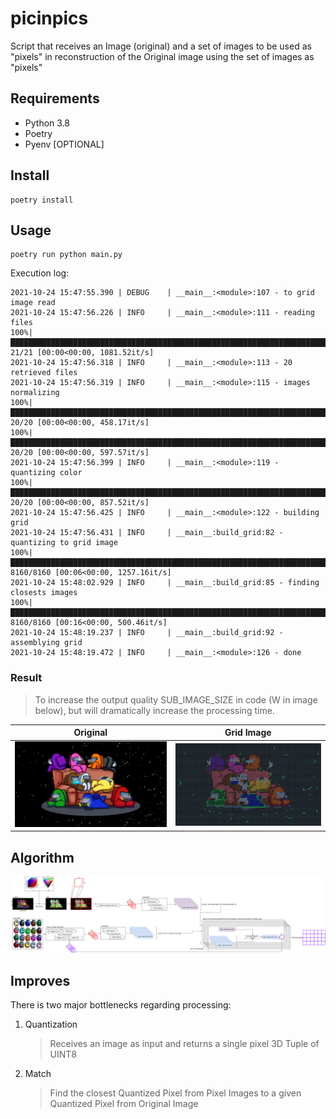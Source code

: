 # picinpics
Script that receives an Image (original) and a set of images to be used as "pixels" in reconstruction of the Original image using the set of images as "pixels"

## Requirements

* Python 3.8
* Poetry
* Pyenv [OPTIONAL]

## Install

```shell
poetry install
```

## Usage

```shell
poetry run python main.py
```

Execution log:

```shell
2021-10-24 15:47:55.390 | DEBUG    | __main__:<module>:107 - to grid image read
2021-10-24 15:47:56.226 | INFO     | __main__:<module>:111 - reading files
100%|████████████████████████████████████████████████████████████████████████████████████████████████████████████████████████████████████████████████████████████████████████████████| 21/21 [00:00<00:00, 1081.52it/s]
2021-10-24 15:47:56.318 | INFO     | __main__:<module>:113 - 20 retrieved files
2021-10-24 15:47:56.319 | INFO     | __main__:<module>:115 - images normalizing
100%|█████████████████████████████████████████████████████████████████████████████████████████████████████████████████████████████████████████████████████████████████████████████████| 20/20 [00:00<00:00, 458.17it/s]
100%|█████████████████████████████████████████████████████████████████████████████████████████████████████████████████████████████████████████████████████████████████████████████████| 20/20 [00:00<00:00, 597.57it/s]
2021-10-24 15:47:56.399 | INFO     | __main__:<module>:119 - quantizing color
100%|█████████████████████████████████████████████████████████████████████████████████████████████████████████████████████████████████████████████████████████████████████████████████| 20/20 [00:00<00:00, 857.52it/s]
2021-10-24 15:47:56.425 | INFO     | __main__:<module>:122 - building grid
2021-10-24 15:47:56.431 | INFO     | __main__:build_grid:82 - quantizing to grid image
100%|████████████████████████████████████████████████████████████████████████████████████████████████████████████████████████████████████████████████████████████████████████████| 8160/8160 [00:06<00:00, 1257.16it/s]
2021-10-24 15:48:02.929 | INFO     | __main__:build_grid:85 - finding closests images
100%|█████████████████████████████████████████████████████████████████████████████████████████████████████████████████████████████████████████████████████████████████████████████| 8160/8160 [00:16<00:00, 500.46it/s]
2021-10-24 15:48:19.237 | INFO     | __main__:build_grid:92 - assemblying grid
2021-10-24 15:48:19.472 | INFO     | __main__:<module>:126 - done
```

### Result

> To increase the output quality SUB_IMAGE_SIZE in code (W in image below), but will dramatically increase the processing time.


| Original          | Grid Image          |
| ----------------- | ------------------- |
| ![](original.jpg) | ![](grid_image.png) |

## Algorithm

![](picinpics.drawio.png)


## Improves

There is two major bottlenecks regarding processing:

1. Quantization

    > Receives an image as input and returns a single pixel 3D Tuple of UINT8

2. Match

    > Find the closest Quantized Pixel from Pixel Images to a given Quantized Pixel from Original Image
